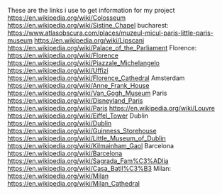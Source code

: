 These are the links i use to get information for my project
https://en.wikipedia.org/wiki/Colosseum
https://en.wikipedia.org/wiki/Sistine_Chapel
bucharest:
https://www.atlasobscura.com/places/muzeul-micul-paris-little-paris-museum
https://en.wikipedia.org/wiki/Lipscani
https://en.wikipedia.org/wiki/Palace_of_the_Parliament
Florence:
https://en.wikipedia.org/wiki/Florence
https://en.wikipedia.org/wiki/Piazzale_Michelangelo
https://en.wikipedia.org/wiki/Uffizi
https://en.wikipedia.org/wiki/Florence_Cathedral
Amsterdam
https://en.wikipedia.org/wiki/Anne_Frank_House
https://en.wikipedia.org/wiki/Van_Gogh_Museum
Paris
https://en.wikipedia.org/wiki/Disneyland_Paris
https://en.wikipedia.org/wiki/Paris
https://en.wikipedia.org/wiki/Louvre
https://en.wikipedia.org/wiki/Eiffel_Tower
Dublin
https://en.wikipedia.org/wiki/Dublin
https://en.wikipedia.org/wiki/Guinness_Storehouse
https://en.wikipedia.org/wiki/Little_Museum_of_Dublin
https://en.wikipedia.org/wiki/Kilmainham_Gaol
Barcelona
https://en.wikipedia.org/wiki/Barcelona
https://en.wikipedia.org/wiki/Sagrada_Fam%C3%ADlia
https://en.wikipedia.org/wiki/Casa_Batll%C3%B3
Milan:
https://en.wikipedia.org/wiki/Milan
https://en.wikipedia.org/wiki/Milan_Cathedral
